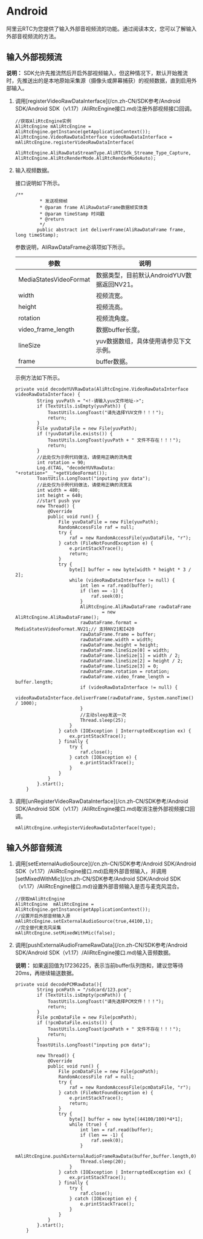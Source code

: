 # Android

阿里云RTC为您提供了输入外部音视频流的功能。通过阅读本文，您可以了解输入外部音视频流的方法。

## 输入外部视频流

**说明：** SDK允许先推流然后开启外部视频输入，但这种情况下，默认开始推流时，先推送出的是本地原始采集源（摄像头或屏幕捕获）的视频数据，直到启用外部输入。

1.  调用[registerVideoRawDataInterface](/cn.zh-CN/SDK参考/Android SDK/Android SDK（v1.17）/AliRtcEngine接口.md)注册外部视频接口回调。

    ```
    //获取AliRtcEngine实例
    AliRtcEngine mAliRtcEngine = AliRtcEngine.getInstance(getApplicationContext());
    AliRtcEngine.VideoRawDataInterface videoRawDataInterface = mAliRtcEngine.registerVideoRawDataInterface(
                        AliRtcEngine.AliRawDataStreamType.AliRTCSdk_Streame_Type_Capture, AliRtcEngine.AliRtcRenderMode.AliRtcRenderModeAuto);
    ```

2.  输入视频数据。

    接口说明如下所示。

    ```
    /**
             * 发送视频帧
             * @param frame AliRawDataFrame数据帧实体类
             * @param timeStamp 时间戳
             * @return
             */
            public abstract int deliverFrame(AliRawDataFrame frame, long timeStamp);
    ```

    参数说明，AliRawDataFrame必填项如下所示。

    |参数|说明|
    |--|--|
    |MediaStatesVideoFormat|数据类型，目前默认AndroidYUV数据返回NV21。|
    |width|视频流宽。|
    |height|视频流高。|
    |rotation|视频流角度。|
    |video\_frame\_length|数据buffer长度。|
    |lineSize|yuv数据数组，具体使用请参见下文示例。|
    |frame|buffer数据。|

    示例方法如下所示。

    ```
    private void decodeYUVRawData(AliRtcEngine.VideoRawDataInterface videoRawDataInterface) {
            String yuvPath = "<!-请输入yuv文件地址->";
            if (TextUtils.isEmpty(yuvPath)) {
                ToastUtils.LongToast("请先选择YUV文件！！！");
                return;
            }
            File yuvDataFile = new File(yuvPath);
            if (!yuvDataFile.exists()) {
                ToastUtils.LongToast(yuvPath + " 文件不存在！！！");
                return;
            }
            //此处仅为示例代码做法，请使用正确的流角度
            int rotation = 90;
            Log.d(TAG, "decodeYUVRawData: "+rotation+"__"+getVideoFormat());
            ToastUtils.LongToast("inputing yuv data");
            //此处仅为示例代码做法，请使用正确的流宽高
            int width = 480;
            int height = 640;
            //start push yuv
            new Thread() {
                @Override
                public void run() {
                    File yuvDataFile = new File(yuvPath);
                    RandomAccessFile raf = null;
                    try {
                        raf = new RandomAccessFile(yuvDataFile, "r");
                    } catch (FileNotFoundException e) {
                        e.printStackTrace();
                        return;
                    }
                    try {
                        byte[] buffer = new byte[width * height * 3 / 2];
                        while (videoRawDataInterface != null) {
                            int len = raf.read(buffer);
                            if (len == -1) {
                                raf.seek(0);
                            }
                            AliRtcEngine.AliRawDataFrame rawDataFrame
                                    = new AliRtcEngine.AliRawDataFrame();
                            rawDataFrame.format = MediaStatesVideoFormat.NV21;// 支持NV21和I420
                            rawDataFrame.frame = buffer;
                            rawDataFrame.width = width;
                            rawDataFrame.height = height;
                            rawDataFrame.lineSize[0] = width;
                            rawDataFrame.lineSize[1] = width / 2;
                            rawDataFrame.lineSize[2] = height / 2;
                            rawDataFrame.lineSize[3] = 0;
                            rawDataFrame.rotation = rotation;
                            rawDataFrame.video_frame_length = buffer.length;
                            if (videoRawDataInterface != null) {
                                    videoRawDataInterface.deliverFrame(rawDataFrame, System.nanoTime() / 1000);
                            }
                            //主动sleep发送一次
                            Thread.sleep(25);
                        }
                    } catch (IOException | InterruptedException ex) {
                        ex.printStackTrace();
                    } finally {
                        try {
                            raf.close();
                        } catch (IOException e) {
                            e.printStackTrace();
                        }
                    }
                }
            }.start();
        }
    ```

3.  调用[unRegisterVideoRawDataInterface](/cn.zh-CN/SDK参考/Android SDK/Android SDK（v1.17）/AliRtcEngine接口.md)取消注册外部视频接口回调。

    ```
    mAliRtcEngine.unRegisterVideoRawDataInterface(type);
    ```


## 输入外部音频流

1.  调用[setExternalAudioSource](/cn.zh-CN/SDK参考/Android SDK/Android SDK（v1.17）/AliRtcEngine接口.md)启用外部音频输入，并调用[setMixedWithMic](/cn.zh-CN/SDK参考/Android SDK/Android SDK（v1.17）/AliRtcEngine接口.md)设置外部音频输入是否与麦克风混合。

    ```
    //获取mAliRtcEngine
    AliRtcEngine  mAliRtcEngine = AliRtcEngine.getInstance(getApplicationContext());
    //设置开启外部音频输入源
    mAliRtcEngine.setExternalAudioSource(true,44100,1);
    //完全替代麦克风采集
    mAliRtcEngine.setMixedWithMic(false);
    ```

2.  调用[pushExternalAudioFrameRawData](/cn.zh-CN/SDK参考/Android SDK/Android SDK（v1.17）/AliRtcEngine接口.md)输入音频数据。

    **说明：** 如果返回值为17236225，表示当前buffer队列饱和，建议您等待20ms，再继续输送数据。

    ```
    private void decodePCMRawData(){
            String pcmPath = "/sdcard/123.pcm";
            if (TextUtils.isEmpty(pcmPath)) {
                ToastUtils.LongToast("请先选择PCM文件！！！");
                return;
            }
            File pcmDataFile = new File(pcmPath);
            if (!pcmDataFile.exists()) {
                ToastUtils.LongToast(pcmPath + " 文件不存在！！！");
                return;
            }
            ToastUtils.LongToast("inputing pcm data");
    
            new Thread() {
                @Override
                public void run() {
                    File pcmDataFile = new File(pcmPath);
                    RandomAccessFile raf = null;
                    try {
                        raf = new RandomAccessFile(pcmDataFile, "r");
                    } catch (FileNotFoundException e) {
                        e.printStackTrace();
                        return;
                    }
                    try {
                        byte[] buffer = new byte[(44100/100)*4*1];
                        while (true) {
                            int len = raf.read(buffer);
                            if (len == -1) {
                                raf.seek(0);
                            }
                            mAliRtcEngine.pushExternalAudioFrameRawData(buffer,buffer.length,0);
                            Thread.sleep(20);
                        }
                    } catch (IOException | InterruptedException ex) {
                        ex.printStackTrace();
                    } finally {
                        try {
                            raf.close();
                        } catch (IOException e) {
                            e.printStackTrace();
                        }
                    }
                }
            }.start();
        }
    ```


